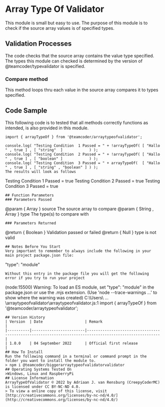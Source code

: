 # Array Type Of Validator
This module is small but easy to use. The purpose of this module is to check if the source array values is of specified types.
## Validation Processes
The code checks that the source array contains the value type specified. The types this module can checked is determined by the version of @teamcoder/typevalidator is specified.
### Compare method
This method loops thru each value in the source array compares it to types specified.
## Code Sample
This following code is to tested that all methods correctly functions as intended, is also provided in this module.
```
import { arrayTypeOf } from '@teamcoder/arraytypeofvalidator';

console.log( "Testing Condition  1 Passed = " + !arrayTypeOf( [ "Hallo " , true ] , [ "string"  ]            ) );
console.log( "Testing Condition  2 Passed = " + !arrayTypeOf( [ "Hallo " , true ] , [ "boolean" ]            ) );
console.log( "Testing Condition  3 Passed = " + arrayTypeOf(  [ "Hallo " , true ] , [ "string" , "boolean" ] ) );
The results will look as follows
```
Testing Condition  1 Passed = true
Testing Condition  2 Passed = true
Testing Condition  3 Passed = true
```
## Function Parameters
### Parameters Passed
```
@param  { Array          } source         The source array to compare
@param  { String , Array } type           The type(s) to compare with
```
### Parameters Returned
```
@return { Boolean         }               Validation passed or failed
@return { Null            }               type is not valid
```
## Notes Before You Start
Very important to remember to always include the following in your main project package.json file:
```
"type": "module"
```
Without this entry in the package file you will get the following error if you try to run your project
```
(node:15500) Warning: To load an ES module, set "type": "module" in the package.json or use the .mjs extension.
(Use 'node --trace-warnings ...' to show where the warning was created)
C:\Users\ ... \arraytypeofvalidator\arraytypeofvalidator.js:1
import { arrayTypeOf } from '@teamcoder/arraytypeofvalidator';
```
## Version History
| Version  | Date                   | Remark                                                                                                |
|----------|------------------------|-------------------------------------------------------------------------------------------------------|
| 1.0.0    | 04 September 2022      | Official first release                                                                                |
## How To Install
Run the following command in a terminal or command prompt in the folder you want to install the module to.
> npm i @teamcoder/biggerarraytypeofvalidatorvalidator
## Operating Systems Tested On
>Windows, Linux and RaspberryPi
## License Information
ArrayTypeOfValidator © 2022 by Adriaan J. van Rensburg (CreepyCoderMC) is licensed under CC BY-NC-ND 4.0.
> To view a online copy of this license, visit [http://creativecommons.org/licenses/by-nc-nd/4.0/](http://creativecommons.org/licenses/by-nc-nd/4.0/)